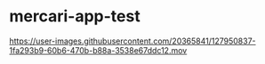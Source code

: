 # mercari-app-test
https://user-images.githubusercontent.com/20365841/127950837-1fa293b9-60b6-470b-b88a-3538e67ddc12.mov
